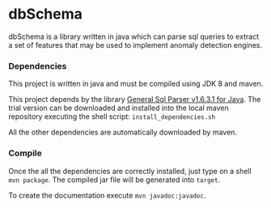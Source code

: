 dbSchema
========

dbSchema is a library written in java which can parse sql queries to
extract a set of features that may be used to implement anomaly
detection engines.

### Dependencies
This project is written in java and must be compiled using JDK 8 and
maven.

This project depends by the library
[General Sql Parser v1.6.3.1 for Java](http://www.sqlparser.com/).
The trial version can be downloaded and installed into the local maven
repository executing the shell script: ``install_dependencies.sh``

All the other dependencies are automatically downloaded by maven.

### Compile

Once the all the dependencies are correctly installed, just type on a
shell ``mvn package``. The compiled jar file will be generated into
``target``.

To create the documentation execute ``mvn javadoc:javadoc``.
